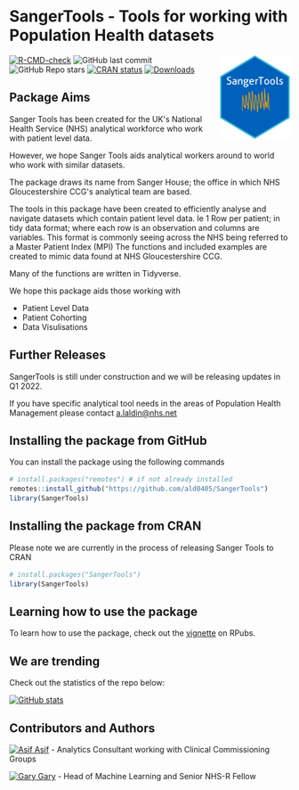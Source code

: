 # SangerTools - Tools for working with Population Health datasets

<p><a href="https://hutsons-hacks.info/"><img src = "man/figures/sangertoolshex.png" width = "125px" height = "150px" align="right"></a></p>

 <!-- badges: start -->
  [![R-CMD-check](https://github.com/ald0405/SangerTools/workflows/R-CMD-check/badge.svg)](https://github.com/ald0405/SangerTools/actions)
![GitHub last commit](https://img.shields.io/github/last-commit/ald0405/SangerTools)
![GitHub Repo stars](https://img.shields.io/github/stars/ald0405/SangerTools?label=SangerToolsR%20Stars)
 [![CRAN status](https://www.r-pkg.org/badges/version/ConfusionTableR)](https://CRAN.R-project.org/package=SangerTools) 
 [![Downloads](https://cranlogs.r-pkg.org/badges/grand-total/SangerTools)](https://cran.r-project.org/package=SangerTools)
 
  <!-- badges: end -->

## Package Aims 

Sanger Tools has been created for the UK's National Health Service (NHS) analytical workforce who work with patient level data. 

However, we hope Sanger Tools aids analytical workers around to world who work with similar datasets. 


The package draws its name from Sanger House; the office in which NHS Gloucestershire CCG's analytical team are based. 


The tools in this package have been created to efficiently analyse and navigate datasets which contain patient level data. Ie 1 Row per patient; in tidy data format; where each row is an observation and columns are variables.  This format is commonly seeing across the NHS being referred to a Master Patient Index (MPI)
The functions and included examples are created to mimic data found at NHS Gloucestershire CCG. 


Many of the functions are written in Tidyverse.


We hope this package aids those working with 
* Patient Level Data
* Patient Cohorting 
* Data Visulisations

## Further Releases
SangerTools is still under construction and we will be releasing updates in Q1 2022.


If you have specific analytical tool needs in the areas of Population Health Management please contact a.laldin@nhs.net 

## Installing the package from GitHub

You can install the package using the following commands

``` r
# install.packages("remotes") # if not already installed
remotes::install_github("https://github.com/ald0405/SangerTools")
library(SangerTools)

```
## Installing the package from CRAN


Please note we are currently in the process of releasing Sanger Tools to CRAN
``` r
# install.packages("SangerTools")
library(SangerTools)

```

## Learning how to use the package

To learn how to use the package, check out the [vignette](https://rpubs.com/StatsGary/851661) on RPubs.

## We are trending

Check out the statistics of the repo below:

[![GitHub stats](https://github-readme-stats.vercel.app/api?username=ald0405)](https://github.com/anuraghazra/github-readme-stats)

## Contributors and Authors
[![Asif](https://i.stack.imgur.com/gVE0j.png) Asif](https://www.linkedin.com/in/asiflaldin/) - Analytics Consultant working with Clinical Commissioning Groups

[![Gary](https://i.stack.imgur.com/gVE0j.png) Gary](https://www.linkedin.com/in/ghutson/) - Head of Machine Learning and Senior NHS-R Fellow
